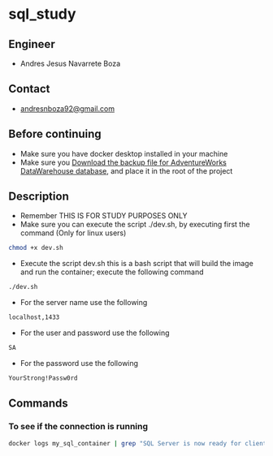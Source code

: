 # sql_study

## Engineer
- Andres Jesus Navarrete Boza

## Contact
- andresnboza92@gmail.com

## Before continuing
- Make sure you have docker desktop installed in your machine
- Make sure you [Download the backup file for AdventureWorks DataWarehouse database](https://learn.microsoft.com/en-us/sql/samples/adventureworks-install-configure?view=sql-server-ver16&tabs=ssms), and place it in the root of the project

## Description
- Remember THIS IS FOR STUDY PURPOSES ONLY
- Make sure you can execute the script ./dev.sh, by executing first the command (Only for linux users)
```bash
chmod +x dev.sh
```
- Execute the script dev.sh this is a bash script that will build the image and run the container; execute the following command

```bash
./dev.sh
```

- For the server name use the following
```bash
localhost,1433
```

- For the user and password use the following
```bash
SA
```

- For the password use the following
```bash
YourStrong!Passw0rd
```

## Commands

### To see if the connection is running
```bash
docker logs my_sql_container | grep "SQL Server is now ready for client connections"
```
